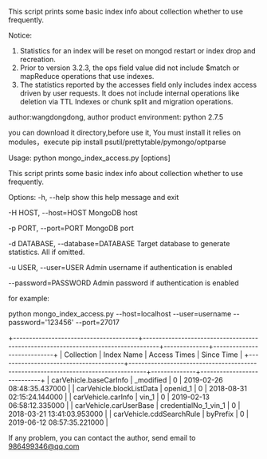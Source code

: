 This script prints some basic index info about collection whether to use frequently.

Notice:
1. Statistics for an index will be reset on mongod restart or index drop and recreation.
2. Prior to version 3.2.3, the ops field value did not include $match or mapReduce operations that use indexes.
3. The statistics reported by the accesses field only includes index access driven by user requests. It does not include internal operations like deletion via TTL Indexes or chunk split and migration operations.

author:wangdongdong, author product environment: python 2.7.5

you can download it directory,before use it, You must install it relies on modules，execute pip install psutil/prettytable/pymongo/optparse

Usage: python mongo_index_access.py [options]

This script prints some basic index info about collection whether to use
frequently.

Options:
  -h, --help            show this help message and exit
  
  -H HOST, --host=HOST  MongoDB host
  
  -p PORT, --port=PORT  MongoDB port
  
  -d DATABASE, --database=DATABASE
                        Target database to generate statistics. All if
                        omitted.
                        
  -u USER, --user=USER  Admin username if authentication is enabled
  
  --password=PASSWORD   Admin password if authentication is enabled
  
for example:

python mongo_index_access.py --host=localhost --user=username --password='123456' --port=27017

+---------------------------------------+-----------------------------------------------------------------------------------+--------------+----------------------------+
| Collection                            | Index Name                                                                        | Access Times | Since Time                 |
+---------------------------------------+-----------------------------------------------------------------------------------+--------------+----------------------------+
| carVehicle.baseCarInfo                | _modified                                                                         | 0            | 2019-02-26 08:48:35.437000 |
| carVehicle.blockListData              | openid_1                                                                          | 0            | 2018-08-31 02:15:24.144000 |
| carVehicle.carInfo                    | vin_1                                                                             | 0            | 2019-02-13 06:58:12.335000 |
| carVehicle.carUserBase                | credentialNo_1_vin_1                                                              | 0            | 2018-03-21 13:41:03.953000 |
| carVehicle.cddSearchRule              | byPrefix                                                                          | 0            | 2019-06-12 08:57:35.221000 |

If any problem, you can contact the author, send email to 986499346@qq.com
